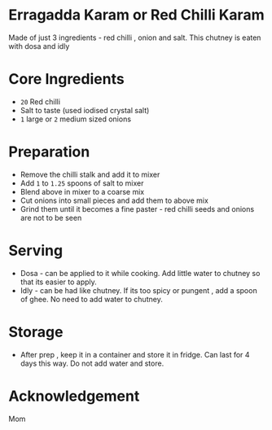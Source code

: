 # Erragadda Karam or Red Chilli Karam
Made of just 3 ingredients - red chilli , onion and salt. This chutney is eaten with dosa and idly

# Core Ingredients
 - `20` Red chilli
 - Salt to taste (used iodised crystal salt)
 - `1` large or `2` medium sized onions

# Preparation
- Remove the chilli stalk and add it to mixer
- Add `1` to `1.25` spoons of salt to mixer
- Blend above in mixer to a coarse mix
- Cut onions into small pieces and add them to above mix
- Grind them until it becomes a fine paster - red chilli seeds and onions are not to be seen

# Serving 
 - Dosa - can be applied to it while cooking. Add little water to chutney so that its easier to apply.
 - Idly - can be had like chutney. If its too spicy or pungent , add a spoon of ghee. No need to add water to chutney.

# Storage
- After prep , keep it in a container and store it in fridge. Can last for 4 days this way. Do not add water and store.
  
# Acknowledgement
Mom
  
